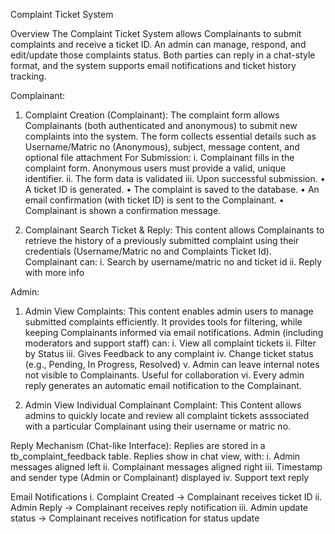 
Complaint Ticket System

Overview
The Complaint Ticket System allows Complainants to submit complaints and receive a ticket ID. An admin can manage, respond, and edit/update those complaints status. Both parties can reply in a chat-style format, and the system supports email notifications and ticket history tracking.

Complainant:
1.	Complaint Creation (Complainant): The complaint form allows Complainants (both authenticated and anonymous) to submit new complaints into the system. The form collects essential details such as Username/Matric no (Anonymous), subject, message content, and optional file attachment
   For Submission:
i.	Complainant fills in the complaint form. Anonymous users must provide a valid, unique identifier.
ii.	The form data is validated
iii.	Upon successful submission.
•	A ticket ID is generated.
•	The complaint is saved to the database.
•	An email confirmation (with ticket ID) is sent to the Complainant.
•	Complainant is shown a confirmation message.
 
 

2.	Complainant Search Ticket & Reply: This content allows Complainants to retrieve the history of a previously submitted complaint using their credentials (Username/Matric no and Complaints Ticket Id).
Complainant can:
i.	Search by username/matric no and ticket id
ii.	Reply with more info

 

Admin:
1.	Admin View Complaints:  This content enables admin users to manage submitted complaints efficiently. It provides tools for filtering, while keeping Complainants informed via email notifications.
 	   Admin (including moderators and support staff) can: 
i.	View all complaint tickets
ii.	Filter by Status
iii.	Gives Feedback to any complaint
iv.	Change ticket status (e.g., Pending, In Progress, Resolved)
v.	Admin can leave internal notes not visible to Complainants. Useful for collaboration
vi.	Every admin reply generates an automatic email notification to the Complainant.

 
 
 
2.	Admin View Individual Complainant Complaint:  This Content allows admins to quickly locate and review all complaint tickets asssociated with a particular Complainant using their username or matric no.

 



Reply Mechanism (Chat-like Interface):
Replies are stored in a tb_complaint_feedback table.
Replies show in chat view, with:
i.	Admin messages aligned left
ii.	Complainant messages aligned right
iii.	Timestamp and sender type (Admin or Complainant) displayed
iv.	Support text reply

 


Email Notifications
i.	Complaint Created → Complainant receives ticket ID
ii.	Admin Reply → Complainant receives reply notification
iii.	Admin update status → Complainant receives notification for status update

